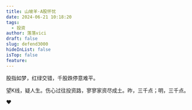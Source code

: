```yaml
---
title: 山坡羊·A股怀忧
date: 2024-06-21 10:18:20
tags:
  - 投资
author: 落落vici
draft: false
slug: defend3000
hideInList: false
isTop: false
feature:
---
```

股指如梦，红绿交错，千股跌停意难平。

望K线，疑人生。伤心过往投资路，寥寥家资尽成土。昨，三千点；明，三千点。

❤